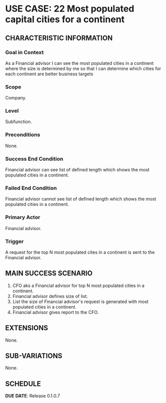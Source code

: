 # USE CASE: 22 Most populated capital cities for a continent

## CHARACTERISTIC INFORMATION

### Goal in Context

As a Financial advisor I can see the most populated cities in a continent where the size is determined by me so that I can determine which cities for each continent are better business targets

### Scope

Company.

### Level

Subfunction.

### Preconditions

None.

### Success End Condition

Financial advisor can see list of defined length which shows the most populated cities in a continent.

### Failed End Condition

Financial advisor cannot see list of defined length which shows the most populated cities in a continent.

### Primary Actor

Financial advisor.

### Trigger

A request for the top N most populated cites in a continent is sent to the Financial advisor.

## MAIN SUCCESS SCENARIO

1. CFO aks a Financial advisor for top N most populated cities in a continent.
2. Financial advisor defines size of list.
3. List the size of Financial advisor's request is generated with most populated cities in a continent.
4. Financial advisor gives report to the CFO.

## EXTENSIONS

None.

## SUB-VARIATIONS

None.

## SCHEDULE

**DUE DATE**: Release 0.1.0.7
